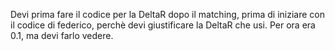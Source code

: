 Devi prima fare il codice per la DeltaR dopo il matching, prima di iniziare con il codice di federico, perchè devi giustificare la DeltaR che usi. Per ora era 0.1, ma devi farlo vedere.
